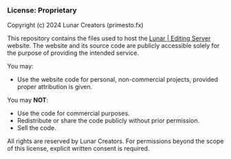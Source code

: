### License: Proprietary

Copyright (c) 2024 Lunar Creators (primesto.fx)

This repository contains the files used to host the [Lunar | Editing Server](https://fxzausxpp.github.io/Lunar-Editing) website. The website and its source code are publicly accessible solely for the purpose of providing the intended service.

You may:
- Use the website code for personal, non-commercial projects, provided proper attribution is given.

You may **NOT**:
- Use the code for commercial purposes.
- Redistribute or share the code publicly without prior permission.
- Sell the code.

All rights are reserved by Lunar Creators. For permissions beyond the scope of this license, explicit written consent is required.
